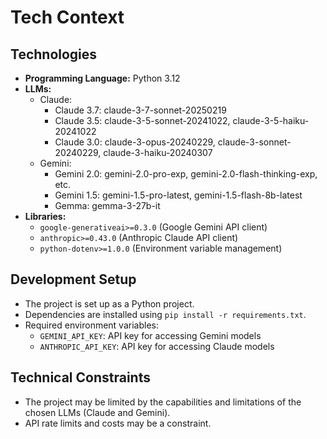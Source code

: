# Tech Context

## Technologies

- **Programming Language:** Python 3.12
- **LLMs:** 
  - Claude:
    - Claude 3.7: claude-3-7-sonnet-20250219
    - Claude 3.5: claude-3-5-sonnet-20241022, claude-3-5-haiku-20241022
    - Claude 3.0: claude-3-opus-20240229, claude-3-sonnet-20240229, claude-3-haiku-20240307
  - Gemini:
    - Gemini 2.0: gemini-2.0-pro-exp, gemini-2.0-flash-thinking-exp, etc.
    - Gemini 1.5: gemini-1.5-pro-latest, gemini-1.5-flash-8b-latest
    - Gemma: gemma-3-27b-it
- **Libraries:** 
  - `google-generativeai>=0.3.0` (Google Gemini API client)
  - `anthropic>=0.43.0` (Anthropic Claude API client)
  - `python-dotenv>=1.0.0` (Environment variable management)

## Development Setup

- The project is set up as a Python project.
- Dependencies are installed using `pip install -r requirements.txt`.
- Required environment variables:
  - `GEMINI_API_KEY`: API key for accessing Gemini models
  - `ANTHROPIC_API_KEY`: API key for accessing Claude models

## Technical Constraints

- The project may be limited by the capabilities and limitations of the chosen LLMs (Claude and Gemini).
- API rate limits and costs may be a constraint.

